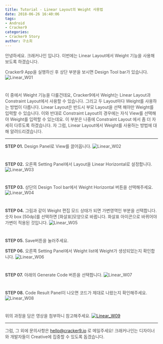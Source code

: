 ```yaml
---
title: Tutorial - Linear Layout의 Weight 사용법
date: 2018-06-26 16:40:06
tags:
- Android
- Cracker9
categories:
- Cracker9 Story
author: 구소희
---
```

<span style="color:#4d4d4d">안녕하세요. 크래커나인 입니다.
이번에는 Linear Layout에서 Weight 기능을 사용해보도록 하겠습니다.

<span style="color:#4d4d4d">Cracker9 App을 실행하신 후 상단 부분을 보시면 Design Tool bar가 있습니다.
![Linear_W01](/img/HowToUseLinearWeight/01.jpg?raw=true)
#  

<span style="color:#4d4d4d">이 중에서 Weight 기능을 다룰건데요, Cracker9에서 Weight는 Linear Layout과 Constraint Layout에서 사용할 수 있습니다. 그리고 두 Layout마다 Weight를 사용하는 방법이 다릅니다.
Linear Layout은 반드시 부모 Layout을 선택 해야만 Weight를 입력할 수 있습니다.
이와 반대로 Constraint Layout의 경우에는 자식 View를 선택해야 Weight를 입력할 수 있는데요. 이 부분은 나중에 Constraint Layout 에서 좀 더 자세히 다루도록 하겠습니다.
자 그럼, Linear Layout에서 Weight를 사용하는 방법에 대해 알려드리겠습니다.
***
<span style="color:#4d4d4d">**STEP 01.** Design Panel로 View를 끌어옵니다.
![Linear_W02](/img/HowToUseLinearWeight/02.gif?raw=true)
#  

<span style="color:#4d4d4d">**STEP 02.** 오른쪽 Setting Panel에서 Layout을 Linear Horizontal로 설정합니다.
![Linear_W03](/img/HowToUseLinearWeight/03.jpg?raw=true)
#  

<span style="color:#4d4d4d">**STEP 03.** 상단의 Design Tool bar에서 Weight Horizontal 버튼을 선택해주세요.
![Linear_W04](/img/HowToUseLinearWeight/04.jpg?raw=true)
#  

<span style="color:#4d4d4d">**STEP 04.** 그림과 같이 Weight 편집 모드 상태가 되면 가변영역인 부분을 선택합니다.
숫자 box [50dp]를 선택하면 [화살표]모양으로 바뀝니다. 화살표 아이콘으로 바뀌어야 가변이 적용된 것입니다.
![Linear_W05](/img/HowToUseLinearWeight/05.jpg?raw=true)
#  

<span style="color:#4d4d4d">**STEP 05.** Save버튼을 눌러주세요.

<span style="color:#4d4d4d">**STEP 06.** 오른쪽 Setting Panel에서 Weight list에 Weight가 생성되었는지 확인합니다.
![Linear_W06](/img/HowToUseLinearWeight/06.jpg?raw=true)
#  

<span style="color:#4d4d4d">**STEP 07.** 아래의 Generate Code 버튼을 선택합니다.
![Linear_W07](/img/HowToUseLinear/06.jpg?raw=true)
#  

<span style="color:#4d4d4d">**STEP 08.** Code Result Panel이 나오면 코드가 제대로 나왔는지 확인해주세요.
![Linear_W08](/img/HowToUseLinearWeight/08.jpg?raw=true)
#  

<span style="color:#4d4d4d">위의 과정을 담은 영상을 첨부하니 참고해주세요.
[![Linear_W09](/img/HowToUseLinear/v01.jpg?raw=true)](https://youtu.be/klHAy3X2xDw)
***
<span style="color:#4d4d4d">그럼, 그 외에 문의사항은 [hello@cracker9.io](helloo@cracker9.io) 로 메일주세요!
크래커나인는 디자이너와 개발자들이 Creative에 집중할 수 있도록 돕겠습니다.
